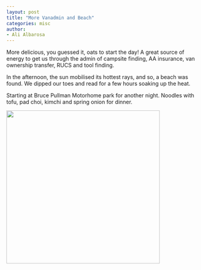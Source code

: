 ```yaml
---
layout: post
title: "More Vanadmin and Beach"
categories: misc
author:
- Ali Albarosa
---
```


More delicious, you guessed it, oats to start the day! A great source of energy to get us through the admin of campsite finding, AA insurance, van ownership transfer, RUCS and tool finding.

In the afternoon, the sun mobilised its hottest rays, and so, a beach was found. We dipped our toes and read for a few hours soaking up the heat.

Starting at Bruce Pullman Motorhome park for another night. Noodles with tofu, pad choi, kimchi and spring onion for dinner.

<img src="{{site.base_url}}{% link /assets/images/2025-02-18-Foto.JPG %}" style="width:400px"><br>